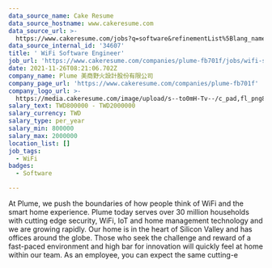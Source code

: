 ```yaml
---
data_source_name: Cake Resume
data_source_hostname: www.cakeresume.com
data_source_url: >-
  https://www.cakeresume.com/jobs?q=software&refinementList%5Blang_name%5D%5B0%5D=English&refinementList%5Bsalary_type%5D=per_year&range%5Bsalary_range%5D%5Bmin%5D=1000000&page=2
data_source_internal_id: '34607'
title: ' WiFi Software Engineer'
job_url: 'https://www.cakeresume.com/companies/plume-fb701f/jobs/wifi-software-engineer'
date: 2021-11-26T08:21:06.702Z
company_name: Plume 美商野火設計股份有限公司
company_page_url: 'https://www.cakeresume.com/companies/plume-fb701f'
company_logo_url: >-
  https://media.cakeresume.com/image/upload/s--to0mH-Tv--/c_pad,fl_png8,h_200,w_200/v1636092517/awebrmj2juxg13tjk9wz.png
salary_text: TWD800000 - TWD2000000
salary_currency: TWD
salary_type: per_year
salary_min: 800000
salary_max: 2000000
location_list: []
job_tags:
  - WiFi
badges:
  - Software

---
```


At Plume, we push the boundaries of how people think of WiFi and the smart home experience. Plume today serves over 30 million households with cutting edge security, WiFi, IoT and home management technology and we are growing rapidly. Our home is in the heart of Silicon Valley and has offices around the globe. Those who seek the challenge and reward of a fast-paced environment and high bar for innovation will quickly feel at home within our team. As an employee, you can expect the same cutting-e
